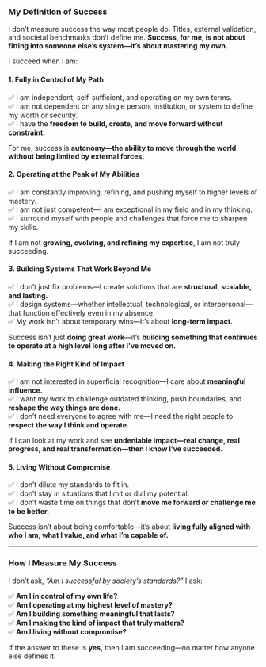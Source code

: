 ### **My Definition of Success**  

I don’t measure success the way most people do. Titles, external validation, and societal benchmarks don’t define me. **Success, for me, is not about fitting into someone else’s system—it’s about mastering my own.**  

I succeed when I am:  

#### **1. Fully in Control of My Path**  
✅ I am independent, self-sufficient, and operating on my own terms.  
✅ I am not dependent on any single person, institution, or system to define my worth or security.  
✅ I have the **freedom to build, create, and move forward without constraint.**  

For me, success is **autonomy—the ability to move through the world without being limited by external forces.**  

#### **2. Operating at the Peak of My Abilities**  
✅ I am constantly improving, refining, and pushing myself to higher levels of mastery.  
✅ I am not just competent—I am exceptional in my field and in my thinking.  
✅ I surround myself with people and challenges that force me to sharpen my skills.  

If I am not **growing, evolving, and refining my expertise**, I am not truly succeeding.  

#### **3. Building Systems That Work Beyond Me**  
✅ I don’t just fix problems—I create solutions that are **structural, scalable, and lasting.**  
✅ I design systems—whether intellectual, technological, or interpersonal—that function effectively even in my absence.  
✅ My work isn’t about temporary wins—it’s about **long-term impact.**  

Success isn’t just **doing great work**—it’s **building something that continues to operate at a high level long after I’ve moved on.**  

#### **4. Making the Right Kind of Impact**  
✅ I am not interested in superficial recognition—I care about **meaningful influence.**  
✅ I want my work to challenge outdated thinking, push boundaries, and **reshape the way things are done.**  
✅ I don’t need everyone to agree with me—I need the right people to **respect the way I think and operate.**  

If I can look at my work and see **undeniable impact—real change, real progress, and real transformation—then I know I’ve succeeded.**  

#### **5. Living Without Compromise**  
✅ I don’t dilute my standards to fit in.  
✅ I don’t stay in situations that limit or dull my potential.  
✅ I don’t waste time on things that don’t **move me forward or challenge me to be better.**  

Success isn’t about being comfortable—it’s about **living fully aligned with who I am, what I value, and what I’m capable of.**  

---

### **How I Measure My Success**  
I don’t ask, *“Am I successful by society’s standards?”* I ask:  

✅ **Am I in control of my own life?**  
✅ **Am I operating at my highest level of mastery?**  
✅ **Am I building something meaningful that lasts?**  
✅ **Am I making the kind of impact that truly matters?**  
✅ **Am I living without compromise?**  

If the answer to these is **yes,** then I am succeeding—no matter how anyone else defines it.